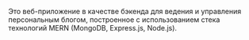 Это веб-приложение в качестве бэкенда для ведения и управления персональным блогом, построенное с использованием стека технологий MERN (MongoDB, Express.js, Node.js).
